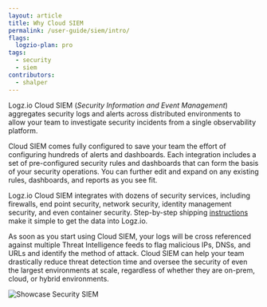 ```yaml
---
layout: article
title: Why Cloud SIEM
permalink: /user-guide/siem/intro/
flags:
  logzio-plan: pro
tags:
  - security
  - siem
contributors:
  - shalper
---
```


Logz.io Cloud SIEM (_Security Information and Event Management_) aggregates security logs and alerts across distributed environments to allow your team to investigate security incidents from a single observability platform.

Cloud SIEM comes fully configured to save your team the effort of configuring hundreds of alerts and dashboards. Each integration includes a set of pre-configured security rules and dashboards that can form the basis of your security operations. You can further edit and expand on any existing rules, dashboards, and reports as you see fit.

Logz.io Cloud SIEM integrates with dozens of security services, including firewalls, end point security, network security, identity management security, and even container security. Step-by-step shipping [instructions]({{site.baseurl}}/user-guide/cloud-siem/integrations/) make it simple to get the data into Logz.io.

As soon as you start using Cloud SIEM, your logs will be cross referenced against multiple Threat Intelligence feeds to flag malicious IPs, DNSs, and URLs and identify the method of attack. Cloud SIEM can help your team drastically reduce threat detection time and oversee the security of even the largest environments at scale, regardless of whether they are on-prem, cloud, or hybrid environments.


![Showcase Security SIEM](https://dytvr9ot2sszz.cloudfront.net/logz-docs/siem/siem-intro_aug2021.png)
